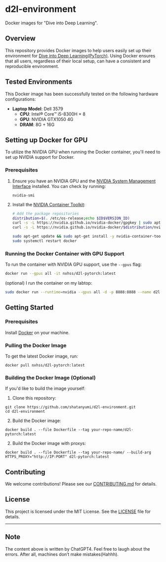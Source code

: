 # d2l-environment
Docker images for "Dive into Deep Learning".

## Overview
This repository provides Docker images to help users easily set up their environment for [Dive into Deep Learning(PyTorch)](https://d2l.ai/). Using Docker ensures that all users, regardless of their local setup, can have a consistent and reproducible environment.

## Tested Environments

This Docker image has been successfully tested on the following hardware configurations:

- **Laptop Model**: Dell 3579
  - **CPU**: Intel® Core™ i5-8300H × 8
  - **GPU**: NVIDIA GTX1050 4G
  - **DRAM**: 8G + 16G

## Setting up Docker for GPU

To utilize the NVIDIA GPU when running the Docker container, you'll need to set up NVIDIA support for Docker.

### Prerequisites

1. Ensure you have an NVIDIA GPU and the [NVIDIA System Management Interface](https://developer.nvidia.com/nvidia-system-management-interface) installed. You can check by running:
   ```
   nvidia-smi
   ```

2. Install the [NVIDIA Container Toolkit](https://github.com/NVIDIA/nvidia-docker):
   ```bash
   # Add the package repositories
   distribution=$(. /etc/os-release;echo $ID$VERSION_ID)
   curl -s -L https://nvidia.github.io/nvidia-docker/gpgkey | sudo apt-key add -
   curl -s -L https://nvidia.github.io/nvidia-docker/$distribution/nvidia-docker.list | sudo tee /etc/apt/sources.list.d/nvidia-docker.list

   sudo apt-get update && sudo apt-get install -y nvidia-container-toolkit
   sudo systemctl restart docker
   ```

### Running the Docker Container with GPU Support

To run the container with NVIDIA GPU support, use the `--gpus` flag:

```bash
docker run --gpus all -it nxhss/d2l-pytorch:latest
```

(optional) I run the container on my labtop:

```bash
sudo docker run --runtime=nvidia --gpus all -d -p 8888:8888 --name d2l nxhss/d2l-pytorch:latest
```

## Getting Started

### Prerequisites

Install [Docker](https://www.docker.com/get-started) on your machine.

### Pulling the Docker Image

To get the latest Docker image, run:

```
docker pull nxhss/d2l-pytorch:latest
```

### Building the Docker Image (Optional)

If you'd like to build the image yourself:

1. Clone this repository:

```
git clone https://github.com/shatanyumi/d2l-environment.git
cd d2l-environment
```

2. Build the Docker image:

```
docker build . --file Dockerfile --tag your-repo-name/d2l-pytorch:latest
```

2. Build the Docker image with proxys:

```
docker build . --file Dockerfile --tag your-repo-name/ --build-arg HTTPS_PROXY="http://IP:PORT" d2l-pytorch:latest
```

## Contributing
We welcome contributions! Please see our [CONTRIBUTING.md](CONTRIBUTING.md) for details.

## License
This project is licensed under the MIT License. See the [LICENSE](LICENSE) file for details.

---

## Note

The content above is written by ChatGPT4. Feel free to laugh about the errors. After all, machines don’t make mistakes(Hahhh).